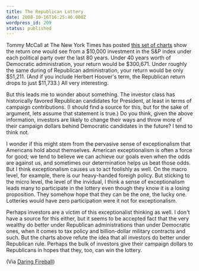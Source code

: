 ```yaml
---
title: The Republican Lottery
date: 2008-10-16T16:25:46.000Z
wordpress_id: 209
status: published
---
```


Tommy McCall at The New York Times has posted [this set of charts](http://www.nytimes.com/interactive/2008/10/14/opinion/20081014%5FOPCHART.html) show the return one would see from a $10,000 investment in the S&P index under each political party over the last 80 years. Under 40 years worth of Democratic administration, your return would be $300,671\. Under roughly the same during of Republican administration, your return would be only $51,211\. (And if you include Herbert Hoover's term, the Republican return drops to just $11,733.) All very interesting.

But this leads me to wonder about something. The investor class has historically favored Republican candidates for President, at least in terms of campaign contributions. (I should find a source for this, but for the sake of argument, lets assume that statement is true.) Do you think, given the above information, investors are likely to change their ways and throw more of their campaign dollars behind Democratic candidates in the future? I tend to think not.

I wonder if this might stem from the pervasive sense of exceptionalism that Americans hold about themselves. American exceptionalism is often a force for good; we tend to believe we can achieve our goals even when the odds are against us, and sometimes our determination helps us beat those odds. But I think exceptionalism causes us to act foolishly as well. On the macro level, for example, there is our heavy-handed foreigh policy. But sticking to the micro level, the level of the invidual, I think a sense of exceptionalism leads many to participate in the lottery even though they know it is a losing proposition. They somehow hope that they can be the one, the lucky one. Lotteries would have zero participation were it not for exceptionalism.

Perhaps investors are a victim of this exceptionalist thinking as well. I don't have a source for this either, but it seems to be accepted fact that the very wealthy do better under Republican administrations than under Democratic ones, when it comes to tax policy and billion-dollar military contracts and such. But the charts above refute the idea that all investors do better under Republican rule. Perhaps the bulk of investors give their campaign dollars to Republicans in hopes that they, too, can win the lottery.

(Via [Daring Fireball](http://daringfireball.net/linked/2008/10/16/bulls-bears))

